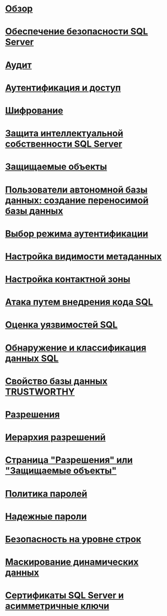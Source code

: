 # [Обзор](security-center-for-sql-server-database-engine-and-azure-sql-database.md)  
# [Обеспечение безопасности SQL Server](securing-sql-server.md)  
# [Аудит](../../relational-databases/security/auditing/sql-server-audit-database-engine.md)
# [Аутентификация и доступ](../../relational-databases/security/authentication-access/getting-started-with-database-engine-permissions.md)
# [Шифрование](../../relational-databases/security/encryption/sql-server-encryption.md)
# [Защита интеллектуальной собственности SQL Server](protecting-your-sql-server-intellectual-property.md)  
# [Защищаемые объекты](securables.md)  
# [Пользователи автономной базы данных: создание переносимой базы данных](contained-database-users-making-your-database-portable.md)  
# [Выбор режима аутентификации](choose-an-authentication-mode.md)  
# [Настройка видимости метаданных](metadata-visibility-configuration.md)  
# [Настройка контактной зоны](surface-area-configuration.md)  
# [Атака путем внедрения кода SQL](sql-injection.md)
# [Оценка уязвимостей SQL](sql-vulnerability-assessment.md)  
# [Обнаружение и классификация данных SQL](sql-data-discovery-and-classification.md)  
# [Свойство базы данных TRUSTWORTHY](trustworthy-database-property.md)  
# [Разрешения](permissions-database-engine.md)  
# [Иерархия разрешений](permissions-hierarchy-database-engine.md)  
# [Страница "Разрешения" или "Защищаемые объекты"](permissions-or-securables-page.md)  
# [Политика паролей](password-policy.md)  
# [Надежные пароли](strong-passwords.md)  
# [Безопасность на уровне строк](row-level-security.md)  
# [Маскирование динамических данных](dynamic-data-masking.md)  
# [Сертификаты SQL Server и асимметричные ключи](sql-server-certificates-and-asymmetric-keys.md)  
